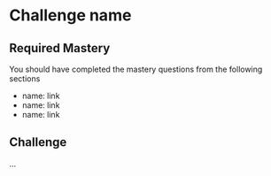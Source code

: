 # Challenge name

## Required Mastery


You should have completed the mastery questions from the following sections

* name: link
* name: link
* name: link

## Challenge

...
